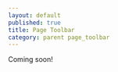 ```yaml
---
layout: default
published: true
title: Page Toolbar
category: parent page_toolbar
---
```


Coming soon!
